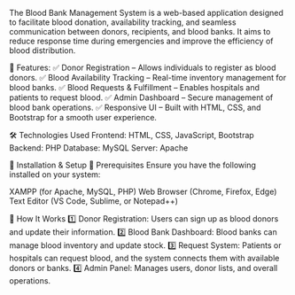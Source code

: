 The Blood Bank Management System is a web-based application designed to facilitate blood donation, availability tracking, and seamless communication between donors, recipients, and blood banks. It aims to reduce response time during emergencies and improve the efficiency of blood distribution.

📌 Features:
✅ Donor Registration – Allows individuals to register as blood donors.
✅ Blood Availability Tracking – Real-time inventory management for blood banks.
✅ Blood Requests & Fulfillment – Enables hospitals and patients to request blood.
✅ Admin Dashboard – Secure management of blood bank operations.
✅ Responsive UI – Built with HTML, CSS, and Bootstrap for a smooth user experience.

🛠️ Technologies Used
Frontend: HTML, CSS, JavaScript, Bootstrap
Backend: PHP
Database: MySQL
Server: Apache

🚀 Installation & Setup
🔹 Prerequisites
Ensure you have the following installed on your system:

XAMPP (for Apache, MySQL, PHP)
Web Browser (Chrome, Firefox, Edge)
Text Editor (VS Code, Sublime, or Notepad++)

📌 How It Works
1️⃣ Donor Registration: Users can sign up as blood donors and update their information.
2️⃣ Blood Bank Dashboard: Blood banks can manage blood inventory and update stock.
3️⃣ Request System: Patients or hospitals can request blood, and the system connects them with available donors or banks.
4️⃣ Admin Panel: Manages users, donor lists, and overall operations.

